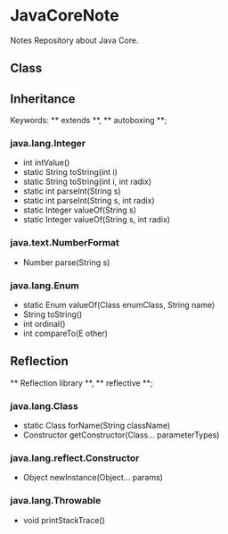 # JavaCoreNote
Notes Repository about Java Core.

## Class

## Inheritance
Keywords: ** extends **, ** autoboxing **;

### java.lang.Integer
- int intValue()
- static String toString(int i)
- static String toString(int i, int radix)
- static int parseInt(String s)
- static int parseInt(String s, int radix)
- static Integer valueOf(String s)
- static Integer valueOf(String s, int radix)

### java.text.NumberFormat
- Number parse(String s)


### java.lang.Enum<E>
- static Enum valueOf(Class enumClass, String name) 
- String toString()
- int ordinal()
- int compareTo(E other)

## Reflection
** Reflection library **, ** reflective **;

### java.lang.Class
- static Class forName(String className)
- Constructor getConstructor(Class... parameterTypes)

### java.lang.reflect.Constructor
- Object newInstance(Object... params)

### java.lang.Throwable
- void printStackTrace()




